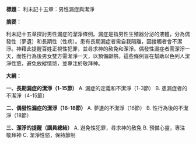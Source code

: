 **標題：** 利未記十五章：男性漏症與潔淨

**摘要：**

利未記十五章探討男性漏症的潔淨條例。漏症是指男性生殖器分泌的液體，分為偶發性（夢遺）和長期性（性病）。患有長期漏症者需自我隔離，因接觸者會不潔淨。神藉此提醒百姓正視性犯罪，並尋求神的赦免和潔淨。偶發性漏症者需潔淨一天，而性行為後男女雙方需潔淨一天，以預備獻祭。這些條例旨在幫助以色列人潔淨性慾，避免放縱情慾，並專注於敬拜神。

**大綱：**

**一、長期漏症的潔淨（1-15節）**
    A. 漏症的定義和不潔淨（1-3節）
    B. 患漏症者的不潔淨（4-15節）

**二、偶發性漏症的潔淨（16-18節）**
    A. 夢遺的不潔淨（16節）
    B. 性行為後的不潔淨（18節）

**三、潔淨的提醒（講員總結）**
    A. 避免性犯罪，尋求神的赦免
    B. 預備心靈，專注敬拜神
    C. 潔淨性慾，保持節制
